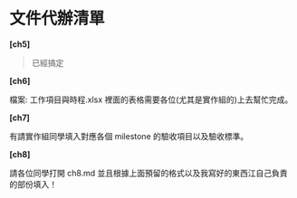 # 文件代辦清單

**[ch5]**

> 已經搞定

**[ch6]**

檔案: 工作項目與時程.xlsx 裡面的表格需要各位(尤其是實作組的)上去幫忙完成。

**[ch7]**

有請實作組同學填入對應各個 milestone 的驗收項目以及驗收標準。

**[ch8]**

請各位同學打開 ch8.md 並且根據上面預留的格式以及我寫好的東西江自己負責的部份填入！